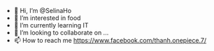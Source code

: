 - 👋 Hi, I’m @SelinaHo
- 👀 I’m interested in food
- 🌱 I’m currently learning IT
- 💞️ I’m looking to collaborate on ...
- 📫 How to reach me https://www.facebook.com/thanh.onepiece.7/

<!---
SelinaHo/SelinaHo is a ✨ special ✨ repository because its `README.md` (this file) appears on your GitHub profile.
You can click the Preview link to take a look at your changes.
--->
